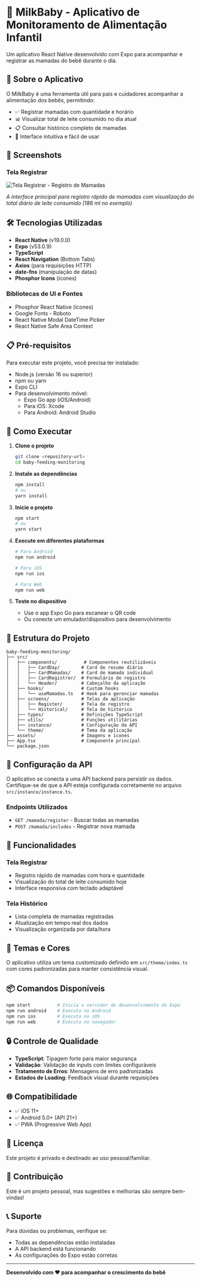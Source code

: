 # 🍼 MilkBaby - Aplicativo de Monitoramento de Alimentação Infantil

Um aplicativo React Native desenvolvido com Expo para acompanhar e registrar as mamadas do bebê durante o dia.

## 📱 Sobre o Aplicativo

O MilkBaby é uma ferramenta útil para pais e cuidadores acompanhar a alimentação dos bebês, permitindo:

- ✅ Registrar mamadas com quantidade e horário
- 📊 Visualizar total de leite consumido no dia atual
- 📋 Consultar histórico completo de mamadas
- 🔄 Interface intuitiva e fácil de usar

## 📸 Screenshots

### Tela Registrar
![Tela Registrar - Registro de Mamadas](assests/app.png)

*A interface principal para registro rápido de mamadas com visualização do total diário de leite consumido (186 ml no exemplo)*

## 🛠️ Tecnologias Utilizadas

- **React Native** (v19.0.0)
- **Expo** (v53.0.9)
- **TypeScript**
- **React Navigation** (Bottom Tabs)
- **Axios** (para requisições HTTP)
- **date-fns** (manipulação de datas)
- **Phosphor Icons** (ícones)

### Bibliotecas de UI e Fontes

- Phosphor React Native (ícones)
- Google Fonts - Roboto
- React Native Modal DateTime Picker
- React Native Safe Area Context

## 📋 Pré-requisitos

Para executar este projeto, você precisa ter instalado:

- Node.js (versão 16 ou superior)
- npm ou yarn
- Expo CLI
- Para desenvolvimento móvel:
  - Expo Go app (iOS/Android)
  - Para iOS: Xcode
  - Para Android: Android Studio

## 🚀 Como Executar

1. **Clone o projeto**
   ```bash
   git clone <repository-url>
   cd baby-feeding-monitoring
   ```

2. **Instale as dependências**
   ```bash
   npm install
   # ou
   yarn install
   ```

3. **Inicie o projeto**
   ```bash
   npm start
   # ou
   yarn start
   ```

4. **Execute em diferentes plataformas**
   ```bash
   # Para Android
   npm run android

   # Para iOS
   npm run ios

   # Para Web
   npm run web
   ```

5. **Teste no dispositivo**
   - Use o app Expo Go para escanear o QR code
   - Ou conecte um emulador/dispositivo para desenvolvimento

## 📁 Estrutura do Projeto

```
baby-feeding-monitoring/
├── src/
│   ├── components/          # Componentes reutilizáveis
│   │   ├── CardDay/        # Card de resumo diário
│   │   ├── CardMamadas/    # Card de mamada individual
│   │   ├── CardRegistrer/  # Formulário de registro
│   │   └── Header/         # Cabeçalho da aplicação
│   ├── hooks/              # Custom hooks
│   │   └── useMamadas.ts   # Hook para gerenciar mamadas
│   ├── screens/            # Telas da aplicação
│   │   ├── Register/       # Tela de registro
│   │   └── Historical/     # Tela de histórico
│   ├── types/              # Definições TypeScript
│   ├── utils/              # Funções utilitárias
│   ├── instance/           # Configuração da API
│   └── theme/              # Tema da aplicação
├── assets/                 # Imagens e ícones
├── App.tsx                 # Componente principal
└── package.json
```

## 🔧 Configuração da API

O aplicativo se conecta a uma API backend para persistir os dados. Certifique-se de que a API esteja configurada corretamente no arquivo `src/instance/instance.ts`.

### Endpoints Utilizados

- `GET /mamada/register` - Buscar todas as mamadas
- `POST /mamada/includes` - Registrar nova mamada

## 📱 Funcionalidades

### Tela Registrar
- Registro rápido de mamadas com hora e quantidade
- Visualização do total de leite consumido hoje
- Interface responsiva com teclado adaptável

### Tela Histórico
- Lista completa de mamadas registradas
- Atualização em tempo real dos dados
- Visualização organizada por data/hora

## 🎨 Temas e Cores

O aplicativo utiliza um tema customizado definido em `src/theme/index.ts` com cores padronizadas para manter consistência visual.

## 📦 Comandos Disponíveis

```bash
npm start          # Inicia o servidor de desenvolvimento do Expo
npm run android    # Executa no Android
npm run ios        # Executa no iOS
npm run web        # Executa no navegador
```

## 🔒 Controle de Qualidade

- **TypeScript**: Tipagem forte para maior segurança
- **Validação**: Validação de inputs com limites configuráveis
- **Tratamento de Erros**: Mensagens de erro padronizadas
- **Estados de Loading**: Feedback visual durante requisições

## 🌐 Compatibilidade

- ✅ iOS 11+
- ✅ Android 5.0+ (API 21+)
- ✅ PWA (Progressive Web App)

## 📝 Licença

Este projeto é privado e destinado ao uso pessoal/familiar.

## 🤝 Contribuição

Este é um projeto pessoal, mas sugestões e melhorias são sempre bem-vindas!

## 📞 Suporte

Para dúvidas ou problemas, verifique se:
- Todas as dependências estão instaladas
- A API backend está funcionando
- As configurações do Expo estão corretas

---

**Desenvolvido com ❤️ para acompanhar o crescimento do bebê**
